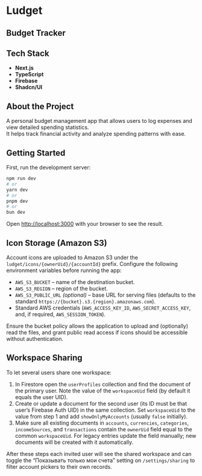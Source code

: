# Ludget
## Budget Tracker

## Tech Stack
- **Next.js**
- **TypeScript**
- **Firebase**
- **Shadcn/UI**

## About the Project
A personal budget management app that allows users to log expenses and view detailed spending statistics.  
It helps track financial activity and analyze spending patterns with ease.

## Getting Started

First, run the development server:

```bash
npm run dev
# or
yarn dev
# or
pnpm dev
# or
bun dev
```

Open [http://localhost:3000](http://localhost:3000) with your browser to see the result.

## Icon Storage (Amazon S3)

Account icons are uploaded to Amazon S3 under the `ludget/icons/{ownerUid}/{accountId}` prefix. Configure the following environment variables before running the app:

- `AWS_S3_BUCKET` – name of the destination bucket.
- `AWS_S3_REGION` – region of the bucket.
- `AWS_S3_PUBLIC_URL` *(optional)* – base URL for serving files (defaults to the standard `https://{bucket}.s3.{region}.amazonaws.com`).
- Standard AWS credentials (`AWS_ACCESS_KEY_ID`, `AWS_SECRET_ACCESS_KEY`, and, if required, `AWS_SESSION_TOKEN`).

Ensure the bucket policy allows the application to upload and (optionally) read the files, and grant public read access if icons should be accessible without authentication.

## Workspace Sharing

To let several users share one workspace:

1. In Firestore open the `userProfiles` collection and find the document of the primary user. Note the value of the `workspaceUid` field (by default it equals the user UID).
2. Create or update a document for the second user (its ID must be that user’s Firebase Auth UID) in the same collection. Set `workspaceUid` to the value from step 1 and add `showOnlyMyAccounts` (usually `false` initially).
3. Make sure all existing documents in `accounts`, `currencies`, `categories`, `incomeSources`, and `transactions` contain the `ownerUid` field equal to the common `workspaceUid`. For legacy entries update the field manually; new documents will be created with it automatically.

After these steps each invited user will see the shared workspace and can toggle the “Показывать только мои счета” setting on `/settings/sharing` to filter account pickers to their own records.
